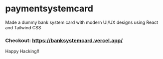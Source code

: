 # paymentsystemcard
Made a dummy bank system card with modern UI/UX designs using React and Tailwind CSS


### Checkout: https://banksystemcard.vercel.app/


Happy Hacking!!
